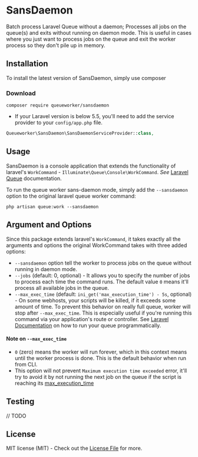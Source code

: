 # SansDaemon

Batch process Laravel Queue without a daemon; Processes all jobs on the queue(s) and exits without running on daemon mode. This is useful in cases where you just want to process jobs on the queue and exit the worker process so they don't pile up in memory.

## Installation

To install the latest version of SansDaemon, simply use composer

### Download

```
composer require queueworker/sansdaemon
```

- If your Laravel version is below 5.5, you'll need to add the service provider to your ```config/app.php``` file.

```php
Queueworker\SansDaemon\SansDaemonServiceProvider::class,
```

## Usage
SansDaemon is a console application that extends the functionality of laravel's `WorkCommand` - ```Illuminate\Queue\Console\WorkCommand```. _See_ [Laravel Queue](https://laravel.com/docs/5.6/queues) documentation.

To run the queue worker sans-daemon mode, simply add the ```--sansdaemon``` option to the original laravel queue worker command:

```
php artisan queue:work --sansdaemon
```

## Argument and Options
Since this package extends laravel's `WorkCommand`, it takes exactly all the arguments and options the original WorkCommand takes with three added options:

- `--sansdaemon` option tell the worker to process jobs on the queue without running in daemon mode.
- `--jobs` (default: 0, optional) - It allows you to specify the number of jobs to process each time the command runs. The default value `0` means it'll process all available jobs in the queue.
- `--max_exec_time` (default: `ini_get('max_execution_time') - 5s`, optional) - On some webhosts, your scripts will be killed, if it exceeds some amount of time. To prevent this behavior on really full queue, worker will stop after `--max_exec_time`. This is especially useful if you're running this command via your application's route or controller. See [Laravel Documentation](https://laravel.com/docs/5.6/artisan#programmatically-executing-commands) on how to run your queue programmatically.

#### Note on `--max_exec_time`
- `0` (zero) means the worker will run forever, which in this context means until the worker process is done. This is the default behavior  when run from CLI.
- This option will not prevent `Maximum execution time exceeded` error, it'll try to avoid it by not running the next job on the queue if the script is reaching its [max_execution_time](http://php.net/manual/en/info.configuration.php#ini.max-execution-time)

## Testing
// TODO

## License

MIT license (MIT) - Check out the [License File](LICENSE) for more.